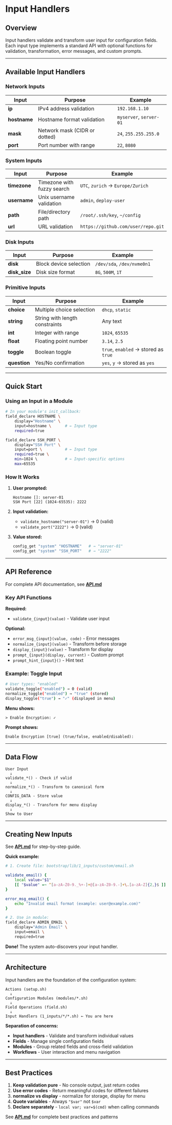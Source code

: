 # Input Handlers

## Overview

Input handlers validate and transform user input for configuration fields. Each input type implements a standard API with optional functions for validation, transformation, error messages, and custom prompts.

---

## Available Input Handlers

### Network Inputs
| Input | Purpose | Example |
|-------|---------|---------|
| **ip** | IPv4 address validation | `192.168.1.10` |
| **hostname** | Hostname format validation | `myserver`, `server-01` |
| **mask** | Network mask (CIDR or dotted) | `24`, `255.255.255.0` |
| **port** | Port number with range | `22`, `8080` |

### System Inputs
| Input | Purpose | Example |
|-------|---------|---------|
| **timezone** | Timezone with fuzzy search | `UTC`, `zurich` → `Europe/Zurich` |
| **username** | Unix username validation | `admin`, `deploy-user` |
| **path** | File/directory path | `/root/.ssh/key`, `~/config` |
| **url** | URL validation | `https://github.com/user/repo.git` |

### Disk Inputs
| Input | Purpose | Example |
|-------|---------|---------|
| **disk** | Block device selection | `/dev/sda`, `/dev/nvme0n1` |
| **disk_size** | Disk size format | `8G`, `500M`, `1T` |

### Primitive Inputs
| Input | Purpose | Example |
|-------|---------|---------|
| **choice** | Multiple choice selection | `dhcp`, `static` |
| **string** | String with length constraints | Any text |
| **int** | Integer with range | `1024`, `65535` |
| **float** | Floating point number | `3.14`, `2.5` |
| **toggle** | Boolean toggle | `true`, `enabled` → stored as `true` |
| **question** | Yes/No confirmation | `yes`, `y` → stored as `yes` |

---

## Quick Start

### Using an Input in a Module

```bash
# In your module's init_callback:
field_declare HOSTNAME \
    display="Hostname" \
    input=hostname \      # ← Input type
    required=true

field_declare SSH_PORT \
    display="SSH Port" \
    input=port \          # ← Input type
    required=true \
    min=1024 \            # ← Input-specific options
    max=65535
```

### How It Works

1. **User prompted:**
   ```
   Hostname []: server-01
   SSH Port [22] (1024-65535): 2222
   ```

2. **Input validation:**
   - `validate_hostname("server-01")` → 0 (valid)
   - `validate_port("2222")` → 0 (valid)

3. **Value stored:**
   ```bash
   config_get "system" "HOSTNAME"   # → "server-01"
   config_get "system" "SSH_PORT"   # → "2222"
   ```

---

## API Reference

For complete API documentation, see **[API.md](./API.md)**

### Key API Functions

**Required:**
- `validate_{input}(value)` - Validate user input

**Optional:**
- `error_msg_{input}(value, code)` - Error messages
- `normalize_{input}(value)` - Transform before storage
- `display_{input}(value)` - Transform for display
- `prompt_{input}(display, current)` - Custom prompt
- `prompt_hint_{input}()` - Hint text

### Example: Toggle Input

```bash
# User types: "enabled"
validate_toggle("enabled") → 0 (valid)
normalize_toggle("enabled") → "true" (stored)
display_toggle("true") → "✓" (displayed in menu)
```

**Menu shows:**
```
> Enable Encryption: ✓
```

**Prompt shows:**
```
Enable Encryption [true] (true/false, enabled/disabled): 
```

---

## Data Flow

```
User Input
  ↓
validate_*() - Check if valid
  ↓
normalize_*() - Transform to canonical form
  ↓
CONFIG_DATA - Store value
  ↓
display_*() - Transform for menu display
  ↓
Show to User
```

---

## Creating New Inputs

See **[API.md](./API.md)** for step-by-step guide.

**Quick example:**
```bash
# 1. Create file: bootstrap/lib/1_inputs/custom/email.sh

validate_email() {
    local value="$1"
    [[ "$value" =~ ^[a-zA-Z0-9._%+-]+@[a-zA-Z0-9.-]+\.[a-zA-Z]{2,}$ ]]
}

error_msg_email() {
    echo "Invalid email format (example: user@example.com)"
}

# 2. Use in module:
field_declare ADMIN_EMAIL \
    display="Admin Email" \
    input=email \
    required=true
```

**Done!** The system auto-discovers your input handler.

---

## Architecture

Input handlers are the foundation of the configuration system:

```
Actions (setup.sh)
  ↓
Configuration Modules (modules/*.sh)
  ↓
Field Operations (field.sh)
  ↓
Input Handlers (1_inputs/*/*.sh) ← You are here
```

**Separation of concerns:**
- **Input handlers** - Validate and transform individual values
- **Fields** - Manage single configuration fields
- **Modules** - Group related fields and cross-field validation
- **Workflows** - User interaction and menu navigation

---

## Best Practices

1. **Keep validation pure** - No console output, just return codes
2. **Use error codes** - Return meaningful codes for different failures
3. **normalize vs display** - normalize for storage, display for menu
4. **Quote variables** - Always `"$var"` not `$var`
5. **Declare separately** - `local var; var=$(cmd)` when calling commands

See **[API.md](./API.md)** for complete best practices and patterns
